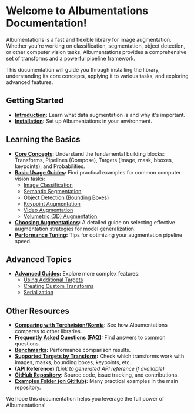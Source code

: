 # Welcome to Albumentations Documentation!

Albumentations is a fast and flexible library for image augmentation. Whether you're working on classification, segmentation, object detection, or other computer vision tasks, Albumentations provides a comprehensive set of transforms and a powerful pipeline framework.

This documentation will guide you through installing the library, understanding its core concepts, applying it to various tasks, and exploring advanced features.

## Getting Started

*   **[Introduction](./1-introduction/index.md):** Learn what data augmentation is and why it's important.
*   **[Installation](./1-introduction/installation.md):** Set up Albumentations in your environment.

## Learning the Basics

*   **[Core Concepts](./2-core-concepts/index.md):** Understand the fundamental building blocks: Transforms, Pipelines (Compose), Targets (image, mask, bboxes, keypoints), and Probabilities.
*   **[Basic Usage Guides](./3-basic-usage/index.md):** Find practical examples for common computer vision tasks:
    *   [Image Classification](./3-basic-usage/image-classification.md)
    *   [Semantic Segmentation](./3-basic-usage/semantic-segmentation.md)
    *   [Object Detection (Bounding Boxes)](./3-basic-usage/bounding-boxes-augmentations.md)
    *   [Keypoint Augmentation](./3-basic-usage/keypoint-augmentations.md)
    *   [Video Augmentation](./3-basic-usage/video-augmentation.md)
    *   [Volumetric (3D) Augmentation](./3-basic-usage/volumetric-augmentation.md)
*   **[Choosing Augmentations](./3-basic-usage/choosing-augmentations.md):** A detailed guide on selecting effective augmentation strategies for model generalization.
*   **[Performance Tuning](./3-basic-usage/performance-tuning.md):** Tips for optimizing your augmentation pipeline speed.

## Advanced Topics

*   **[Advanced Guides](./4-advanced-guides/index.md):** Explore more complex features:
    *   [Using Additional Targets](./4-advanced-guides/additional-targets.md)
    *   [Creating Custom Transforms](./4-advanced-guides/creating-custom-transforms.md)
    *   [Serialization](./4-advanced-guides/serialization.md)

## Other Resources

*   **[Comparing with Torchvision/Kornia](./torchvision-kornia2albumentations.md):** See how Albumentations compares to other libraries.
*   **[Frequently Asked Questions (FAQ)](./faq.md):** Find answers to common questions.
*   **[Benchmarks](./benchmarks/index.md):** Performance comparison results.
*   **[Supported Targets by Transform](./reference/supported-targets-by-transform.md):** Check which transforms work with images, masks, bounding boxes, keypoints, etc.
*   **(API Reference)** *(Link to generated API reference if available)*
*   **[GitHub Repository](https://github.com/albumentations-team/albumentations):** Source code, issue tracking, and contributions.
*   **[Examples Folder (on GitHub)](https://github.com/albumentations-team/albumentations/tree/main/examples):** Many practical examples in the main repository.

We hope this documentation helps you leverage the full power of Albumentations!
